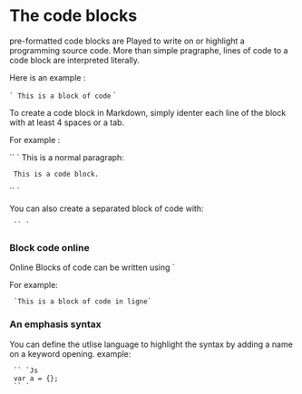 # The code blocks

pre-formatted code blocks are Played to write on or highlight a programming source code. More than simple pragraphe, lines of code to a code block are interpreted literally.

Here is an example :

`` `
This is a block of code
`` `

To create a code block in Markdown, simply identer each line of the block with at least 4 spaces or a tab.

For example :

`` `
This is a normal paragraph:

     This is a code block.
`` `

You can also create a separated block of code with:

     `` `

### Block code online

Online Blocks of code can be written using `

For example:

     `This is a block of code in ligne`

### An emphasis syntax

You can define the utlise language to highlight the syntax by adding a name on a keyword opening. example:

     `` `Js
     var a = {};
     `` `
